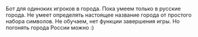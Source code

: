 Бот для одиноких игроков в города. 
Пока умеем только в русские города.
Не умеет определять настоящее название города от простого набора символов.
Не обучаем, нет функции завершения игры. 
Но погонять города России можно :) 
